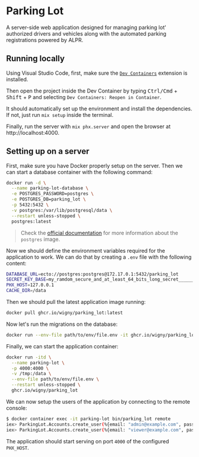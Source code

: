 # Parking Lot

A server-side web application designed for managing parking lot' authorized drivers and vehicles along with the automated parking registrations powered by ALPR.

## Running locally
Using Visual Studio Code, first, make sure the [`Dev Containers`](https://marketplace.visualstudio.com/items?itemName=ms-vscode-remote.remote-containers) extension is installed.

Then open the project inside the Dev Container by typing <kbd>Ctrl/Cmd</kbd> + <kbd>Shift</kbd> + <kbd>P</kbd> and selecting `Dev Containers: Reopen in Container`.

It should automatically set up the environment and install the dependencies. If not, just run `mix setup` inside the terminal.

Finally, run the server with `mix phx.server` and open the browser at http://localhost:4000.

## Setting up on a server
First, make sure you have Docker properly setup on the server. Then we can start a database container with the following command:

```bash
docker run -d \
  --name parking-lot-database \
  -e POSTGRES_PASSWORD=postgres \
  -e POSTGRES_DB=parking_lot \
  -p 5432:5432 \
  -v postgres:/var/lib/postgresql/data \
  --restart unless-stopped \
  postgres:latest
```
> Check the [official documentation](https://hub.docker.com/_/postgres) for more information about the `postgres` image.

Now we should define the environment variables required for the application to work. We can do that by creating a `.env` file with the following content:

```sh
DATABASE_URL=ecto://postgres:postgres@172.17.0.1:5432/parking_lot
SECRET_KEY_BASE=my_ramdom_secure_and_at_least_64_bits_long_secret_______________
PHX_HOST=127.0.0.1
CACHE_DIR=/data
```

Then we should pull the latest application image running:

```bash
docker pull ghcr.io/wigny/parking_lot:latest
```

Now let's run the migrations on the database:

```bash
docker run --env-file path/to/env/file.env -it ghcr.io/wigny/parking_lot bin/migrate
```

Finally, we can start the application container:

```bash
docker run -itd \
  --name parking-lot \
  -p 4000:4000 \
  -v /tmp:/data \
  --env-file path/to/env/file.env \
  --restart unless-stopped \
  ghcr.io/wigny/parking_lot
```

We can now setup the users of the application by connecting to the remote console:

```bash
$ docker container exec -it parking-lot bin/parking_lot remote
iex> ParkingLot.Accounts.create_user(%{email: "admin@example.com", password: "password", admin: true})
iex> ParkingLot.Accounts.create_user(%{email: "viewer@example.com", password: "password", admin: false})
```

The application should start serving on port `4000` of the configured `PHX_HOST`.

